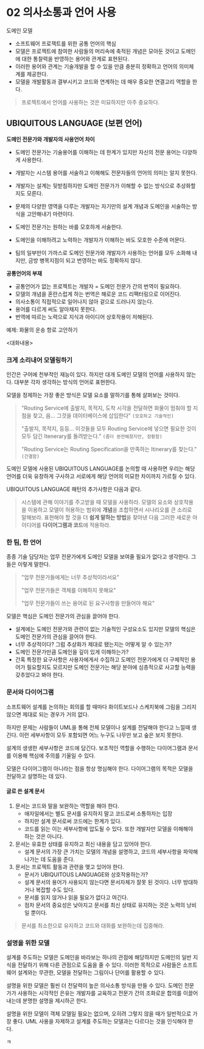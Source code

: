 # 02 의사소통과 언어 사용

도메인 모델

- 소프트웨어 프로젝트를 위한 공통 언어의 핵심
- 모델은 프로젝트에 참여한 사람들의 머리속에 축적된 개념은 모아둔 것이고 도메인에 대한 통찰력을 반영하는 용어와 관계로 표현된다.
- 이러한 용어와 관계는 기술개발을 할 수 있을 만큼 충분히 정확하고 언어의 의미체계를 제공한다.
- 모델을 개발활동과 결부시키고 코드와 연계하는 데 매우 중요한 연결고리 역할을 한다.



> 프로젝트에서 언어를 사용하는 것은 미묘하지만 아주 중요하다.



## UBIQUITOUS LANGUAGE (보편 언어)



**도메인 전문가와 개발자의 사용언어 차이**

* 도메인 전문가는 기술용어를 이해하는 데 한계가 있지만 자신의 전문 용어는 다양하게 사용한다.
* 개발자는 시스템 용어를 서술하고 이해해도 전문자들의 언어의 의미는 알지 못한다.
* 개발자는 설계는 뒷받침하지만 도메인 전문가가 이해할 수 없는 방식으로 추상화할지도 모른다.
* 문제의 다양한 영역을 다루는 개발자는 자기만의 설계 개념과 도메인을 서술하는 방식을 고안해내기 마련이다.

* 도메인 전문가는 원하는 바를 모호하게 서술한다.
* 도메인을 이해하려고 노력하는 개발자가 이해하는 바도 모호한 수준에 머문다.
* 팀의 일부만이 가까스로 도메인 전문가와 개발자가 사용하는 언어를 모두 소화해 내지만, 금방 병목지점이 되고 번영하는 바도 정확하지 않다.



**공통언어의 부재**

* 공통언어가 없는 프로젝트는 개발자 = 도메인 전문가 간의 번역이 필요하다.
* 모델의 개념을 혼란스럽게 하는 번역은 해로운 코드 리팩터링으로 이어진다.
* 의사소통이 직접적으로 일어나지 않아 겉으로 드러나지 않는다.
* 용어를 다르게 써도 알아채지 못한다.
* 번역에 따르는 노력으로 지식과 아이디어 상호작용이 저해된다.



예제: 화물의 운송 항로 고안하기

<대화내용>



### 크게 소리내어 모델링하기

인간은 구어에 천부적인 재능이 있다. 하지만 대개 도메인 모델의 언어를 사용하지 않는다. 대부분 각자 생각하는 방식의 언어로 표현한다.



모델을 정제하는 가장 좋은 방식은 모델 요소를 말하기를 통해 살펴보는 것이다.

>"Routing Service에 출발지, 목적지, 도착 시각을 전달하면 화물이 멈춰야 할 지점을 찾고, 음... 그것을 데이터베이스에 삽입한다" `(모호하고 기술적인)`
>
>"출발지, 목적지, 등등... 이것들을 모두 Routing Service에 넣으면 필요한 것이 모두 담긴 Itenerary를 돌려받는다." `(좀더 완전해졌지만, 장황함)`
>
>"Routing Service는 Routing Specification을 만족하는 Itinerary를 찾는다." `(간결함)`



도메인 모델에 사용된 UBIQUITOUS LANGUAGE를 논의할 때 사용하면 우리는 해당 언어를 더욱 유창하게 구사하고 서로에게 해당 언어의 미묘한 차이까지 가르칠 수 있다.

UBIQUITOUS LANGUAGE 패턴의 추가사항은 다음과 같다.

> 시스템에 관해 이야기를 주고받을 때 모델을 사용하라. 모델의 요소와 상호작용을 이용하고 모델이 허용하는 범위에 **개념**을 조합하면서 시나리오를 큰 소리로 말해보라. 표현해야 할 것을 더 **쉽게 말하는 방법**을 찾아낸 다음 그러한 새로운 아이디어를 **다이어그램과 코드**에 적용하라.



### 한 팀, 한 언어

종종 기술 담당자는 업무 전문가에게 도메인 모델을 보여줄 필요가 없다고 생각한다. 그들은 이렇게 말한다.

> "업무 전문가들에게는 너무 추상적이라서요"
>
> "업무 전문가들은 객체를 이해하지 못해요"
>
> "업무 전문가들이 쓰는 용어로 된 요구사항을 만들어야 해요"



모델은 핵심은 도메인 전문가의 관심을 끌어야 한다.

* 설계에는 도메인 전문가와 관련이 없는 기술적인 구성요소도 있지만 모델의 핵심은 도메인 전문가의 관심을 끌어야 한다. 
* 너무 추상적이다? 그럼 추상화가 제대로 됐는지는 어떻게 알 수 있는가? 
* 도메인 전문가만큼 도메인을 깊이 있게 이해하는가? 
* 간혹 특정한 요구사항은 사용자에게서 수집하고 도메인 전문가에게 더 구체적인 용어가 필요할지도 모르지만 도메인 전문가는 해당 분야에 심층적으로 사고할 능력을 갖추었다고 봐야 한다. 



### 문서와 다이어그램

소프트웨어 설계를 논의하는 회의를 할 때마다 화이트보드나 스케치북에 그림을 그리지 않으면 제대로 되는 경우가 거의 없다.

하지만 문제는 사람들이 UML을 통해 전체 모델이나 설계를 전달해야 한다고 느낄때 생긴다. 이런 세부사항이 모두 포함되면 어느 누구도 나무만 보고 숲은 보지 못한다.

설계의 생생한 세부사항은 코드에 담긴다. 보조적인 역할을 수행하는 다이어그램과 문서를 이용해 핵심에 주의를 기울일 수 있다. 

모델은 다이어그램이 아니라는 점을 항상 명심해야 한다. 다이어그램의 목적은 모델을 전달하고 설명하는 데 있다.



#### 글로 쓴 설계 문서

1. 문서는 코드와 말을 보완하는 역할을 해야 한다.
    * 애자일에서는 별도 문서를 유지하지 말고 코드로써 소통하자는 입장
    * 하지만 설계 문서로써 코드에는 한계가 있다.
    * 코드를 읽는 이는 세부사항에 압도될 수 있다. 또한 개발자만 모델을 이해해야 하는 것은 아니다.
2. 문서는 유효한 상태를 유지하고 최신 내용을 담고 있어야 한다.
    * 설계 문서의 가장 큰 가치는 모델의 개념을 설명하고, 코드의 세부사항을 파악해 나가는 데 도움을 준다.
3. 문서는 프로젝트 활동과 관련을 맺고 있어야 한다.
    * 문서가 UBIQUITOUS LANGUAGE와 상호작용하는가?
    * 설계 문서의 용어가 사용되지 않는다면 문서자체가 잘못 된 것이다. 너무 방대하거나 복잡할 수도 있다. 
    * 문서를 읽지 않거나 읽을 필요가 없다고 여긴다.
    * 점차 문서의 중요성은 낮아지고 문서를 최신 상태로 유지하는 것은 노력의 낭비일 뿐이다.



> 문서를 최소한으로 유지하고 코드와 대화를 보완하는데 집중해라.



### 설명을 위한 모델

설계를 주도하는 모델은 도메인을 바라보는 하나의 관점에 해당하지만 도메인의 일반 지식을 전달하기 위해 다른 관점으로 도움을 줄 수 있다. 이러한 목적으로 사람들은 소프트웨어 설계와는 무관한, 모델을 전달하는 그림이나 단어를 활용할 수 있다.

설명을 위한 모델은 훨씬 더 전달력이 높은 의사소통 방식을 만들 수 있다. 도메인 전문가가 사용하는 시각적인 은유는 개발자를 교육하고 전문가 간의 조화로운 합의를 이끌어 내는데 분명한 설명을 제시하곤 한다.

설명을 위한 모델이 객체 모델일 필요는 없으며, 오히려 그렇지 않을 때가 일반적으로 가장 좋다. UML 사용을 자제하고 설계를 주도하는 모델과는 다르다는 것을 인식해야 한다.

ㅋ